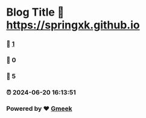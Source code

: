 # Blog Title :link: https://springxk.github.io 
### :page_facing_up: [1](https://springxk.github.io/tag.html) 
### :speech_balloon: 0 
### :hibiscus: 5 
### :alarm_clock: 2024-06-20 16:13:51 
### Powered by :heart: [Gmeek](https://github.com/Meekdai/Gmeek)
